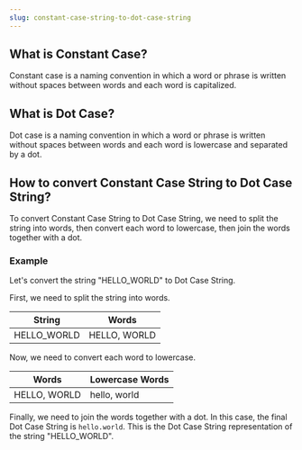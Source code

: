 ```yaml
---
slug: constant-case-string-to-dot-case-string
---
```


## What is Constant Case?

Constant case is a naming convention in which a word or phrase is written without spaces between words and each word is capitalized.

## What is Dot Case?

Dot case is a naming convention in which a word or phrase is written without spaces between words and each word is lowercase and separated by a dot.

## How to convert Constant Case String to Dot Case String?

To convert Constant Case String to Dot Case String, we need to split the string into words, then convert each word to lowercase, then join the words together with a dot.

### Example

Let's convert the string "HELLO_WORLD" to Dot Case String.

First, we need to split the string into words.

| String      | Words        |
| ----------- | ------------ |
| HELLO_WORLD | HELLO, WORLD |

Now, we need to convert each word to lowercase.

| Words        | Lowercase Words |
| ------------ | --------------- |
| HELLO, WORLD | hello, world    |

Finally, we need to join the words together with a dot. In this case, the final Dot Case String is `hello.world`. This is the Dot Case String representation of the string "HELLO_WORLD".
